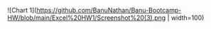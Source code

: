 
![Chart 1](https://github.com/BanuNathan/Banu-Bootcamp-HW/blob/main/Excel%20HW1/Screenshot%20(3).png | width=100) 
